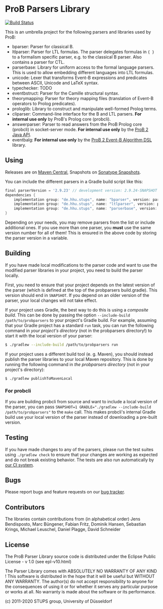 # ProB Parsers Library

[![Build Status](https://gitlab.cs.uni-duesseldorf.de/stups/prob/probparsers/badges/develop/pipeline.svg)](https://gitlab.cs.uni-duesseldorf.de/stups/prob/probparsers/pipelines)

This is an umbrella project for the following parsers and libraries used by ProB:

* bparser: Parser for classical B.
* ltlparser: Parser for LTL formulas. The parser delegates formulas in `{ }` to a formalism specific parser, e.g. to the classical B parser. Also contains a parser for CTL.
* parserbase: Library for uniform access to the formal language parsers. This is used to allow embedding different languages into LTL formulas.
* unicode: Lexer that transforms Event-B expressions and predicates between ASCII, Unicode and LaTeX syntax.
* typechecker: TODO
* eventbstruct: Parser for the Camille structural syntax.
* theorymapping: Parser for theory mapping files (translation of Event-B operators to Prolog predicates).
* prologlib: Library to construct and manipulate well-formed Prolog terms.
* cliparser: Command-line interface for the B and LTL parsers. **For internal use only** by ProB's Prolog core (probcli).
* answerparser: Parser to read answers from the ProB Prolog core (probcli) in socket-server mode. **For internal use only** by the [ProB 2 Java API](https://github.com/hhu-stups/prob2_kernel).
* eventbalg: **For internal use only** by the [ProB 2 Event-B Algorithm DSL](https://github.com/hhu-stups/prob2-eventb-algorithm-dsl) library.

## Using

Releases are on [Maven Central](https://search.maven.org/search?q=g:de.hhu.stups), Snapshots on [Sonatype Snapshots](https://oss.sonatype.org/content/repositories/snapshots/).

You can include the different parsers in a Gradle build script like this:

```groovy
final parserVersion = '2.9.23' // development version: 2.9.24-SNAPSHOT
dependencies {
	implementation group: "de.hhu.stups", name: "bparser", version: parserVersion
	implementation group: "de.hhu.stups", name: "ltlparser", version: parserVersion
	implementation group: "de.hhu.stups", name: "parserbase", version: parserVersion
}
```

Depending on your needs, you may remove parsers from the list or include additional ones. If you use more than one parser, you **must** use the same version number for all of them! This is ensured in the above code by storing the parser version in a variable.

## Building

If you have made local modifications to the parser code and want to use the modified parser libraries in your project, you need to build the parser locally.

First, you need to ensure that your project depends on the latest version of the parser (which is defined at the top of the probparsers build.gradle). This version should end in `SNAPSHOT`. If you depend on an older version of the parser, your local changes will not take effect.

If your project uses Gradle, the best way to do this is using a *composite build*. This can be done by passing the option `--include-build /path/to/probparsers` to your project's Gradle build. For example, assuming that your Gradle project has a standard `run` task, you can run the following command in *your project's directory* (not in the probparsers directory!) to start it with the local version of your parser:

```sh
$ ./gradlew --include-build /path/to/probparsers run
```

If your project uses a different build tool (e. g. Maven), you should instead publish the parser libraries to your local Maven repository. This is done by running the following command in *the probparsers directory* (not in your project's directory):

```sh
$ ./gradlew publishToMavenLocal
```

### For probcli

If you are building probcli from source and want to include a local version of the parser, you can pass `SNAPSHOT=1 GRADLE="./gradlew --include-build /path/to/probparsers"` to the `make` call. This makes probcli's internal Gradle build use your local version of the parser instead of downloading a pre-built version.

## Testing

If you have made changes to any of the parsers, please run the test suites using `./gradlew check` to ensure that your changes are working as expected and do not break existing behavior. The tests are also run automatically by [our CI system](https://gitlab.cs.uni-duesseldorf.de/stups/prob/probparsers/pipelines).

## Bugs

Please report bugs and feature requests on our [bug tracker](https://probjira.atlassian.net/projects/PARSERLIB/issues).

## Contributors

The libraries contain contributions from (in alphabetical order)
Jens Bendisposto, Marc Büngener, Fabian Fritz, Dominik Hansen, Sebastian Krings, Michael Leuschel, Daniel Plagge, David Schneider

## License

The ProB Parser Library source code is distributed under the Eclipse Public License - v 1.0 (see epl-v10.html)

The Parser Library comes with ABSOLUTELY NO WARRANTY OF ANY KIND !
This software is distributed in the hope that it will be useful
but WITHOUT ANY WARRANTY. The author(s) do not accept responsibility
to anyone for the consequences of using it or for whether it serves
any particular purpose or works at all. No warranty is made about
the software or its performance.

(c) 2011-2020 STUPS group, University of Düsseldorf
